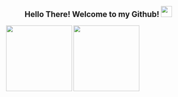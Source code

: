<h2 align="center"> Hello There! Welcome to my Github! <img src="https://media.giphy.com/media/hvRJCLFzcasrR4ia7z/giphy.gif" width="30px"> </h2>

<div>
<!--    <img align="center" src="https://github-readme-stats.vercel.app/api?username=nPr0nn&show_icons=true&theme=synthwave&line_height=27" alt="Meus       Stats do Github" style="max-width:100%;" height="180em"> -->
  
<!--    <img align="center" src="https://github-readme-stats.vercel.app/api/top-langs/?username=nPr0nn&theme=radical&layout=compact" style="max-           width:100%;" height="180em"> -->
 
<a>
  <img align="center" src="https://github-readme-stats.vercel.app/api?username=nPr0nn&show_icons=true&theme=synthwave&line_height=27" style="max-width:100%" height="180em"/>
</a>
<a>
  <img align="center" src="https://github-readme-stats.vercel.app/api/top-langs/?username=nPr0nn&theme=radical&layout=compact" style="max-width:100%" height="180em"/>
</a>
 
<!--    <img align="center" alt="nPr0nn" src="https://github-readme-streak-stats.herokuapp.com?user=OgabrielPereira&theme=radical" style="max-width:100%;"> -->
   
</div>
